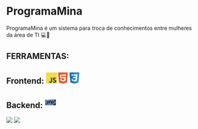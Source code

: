 # ProgramaMina

ProgramaMina é um sistema para troca de conhecimentos entre mulheres da área de TI  :computer::purple_heart:	
## FERRAMENTAS:
## Frontend: <img src="https://raw.githubusercontent.com/devicons/devicon/master/icons/javascript/javascript-original.svg" width="30"/><img src="https://raw.githubusercontent.com/devicons/devicon/master/icons/html5/html5-original.svg" width="30"/><img src="https://raw.githubusercontent.com/devicons/devicon/master/icons/css3/css3-original.svg" width="30"/>
 ## Backend: <img src="https://raw.githubusercontent.com/devicons/devicon/master/icons/php/php-original.svg" width="30"/>
 
 <img src="https://user-images.githubusercontent.com/60903342/131006764-92a85e61-6627-4064-82b7-ba07be1751db.png" width="200"/>
 <img src="https://user-images.githubusercontent.com/60903342/131009571-e5f82474-595b-4066-9e2a-9e43d20ff29c.png" width="200"/>
